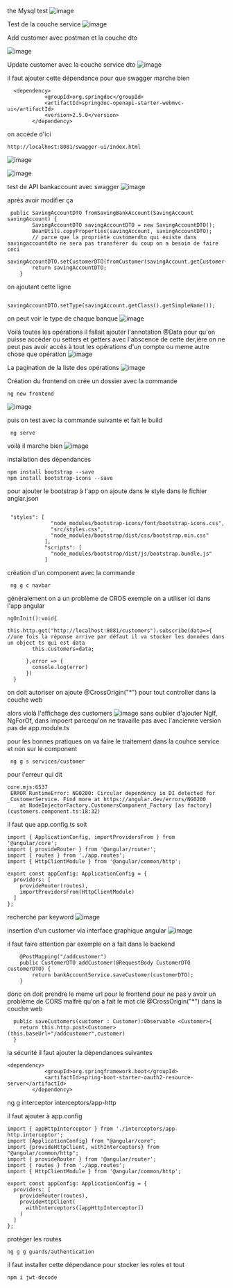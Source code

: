 

the Mysql test 
![image](https://github.com/user-attachments/assets/4fe7c29a-3e0f-4be3-b699-306a17e0cb58)

Test de la couche service 
![image](https://github.com/user-attachments/assets/424a9e96-01b9-44d7-b637-fe18925c5ee8)


Add customer avec postman et la couche dto

![image](https://github.com/user-attachments/assets/8bc9eeda-70b9-46bd-96b2-6fdf3da20a95)

Update customer avec la couche service dto
![image](https://github.com/user-attachments/assets/4a224a65-403c-4320-9185-5a4518dab821)


il faut ajouter cette dépendance pour que swagger marche bien 
```
  <dependency>
            <groupId>org.springdoc</groupId>
            <artifactId>springdoc-openapi-starter-webmvc-ui</artifactId>
            <version>2.5.0</version>
        </dependency>

```

on accède d'ici 
```
http://localhost:8081/swagger-ui/index.html
```

![image](https://github.com/user-attachments/assets/544323c0-9090-448d-beac-e5b82e003041)

![image](https://github.com/user-attachments/assets/6e01acb3-9c27-4905-85f1-74663ae73edf)

test de API bankaccount avec swagger
![image](https://github.com/user-attachments/assets/6cd870f6-b28c-4ac5-b8c9-5bdcb9f90b8a)

après avoir modifier ça 
```
 public SavingAccountDTO fromSavingBankAccount(SavingAccount savingAccount) {
        SavingAccountDTO savingAccountDTO = new SavingAccountDTO();
        BeanUtils.copyProperties(savingAccount, savingAccountDTO);
        // parce que la propriètè customerdto qui existe dans savingaccountdto ne sera pas transfèrer du coup on a besoin de faire ceci
        savingAccountDTO.setCustomerDTO(fromCustomer(savingAccount.getCustomer()));
        return savingAccountDTO;
    }
```
on ajoutant cette ligne 
```
        savingAccountDTO.setType(savingAccount.getClass().getSimpleName());
```
on peut voir le type de chaque banque
![image](https://github.com/user-attachments/assets/140d7acf-b61c-4177-9170-ad0d8a62cadb)

Voilà toutes les opérations il fallait ajouter l'annotation @Data pour qu'on puisse accèder ou setters et getters avec l'abscence de cette der,ière on ne peut pas avoir accès à tout les opérations d'un compte ou meme autre chose que opération
![image](https://github.com/user-attachments/assets/b5ef7ff1-edd8-4cc2-bdaf-3beaa164620f)

La pagination de la liste des opérations 
![image](https://github.com/user-attachments/assets/553361d0-a446-4cec-b17f-9c594b234b34)

Création du frontend 
on crée un dossier avec la commande 
```
ng new frontend
```
![image](https://github.com/user-attachments/assets/14f135c7-5647-47de-9c88-c442bae25650)

puis on test avec la commande suivante et fait le build
```
 ng serve
```
voilà il marche bien 
![image](https://github.com/user-attachments/assets/6e9fb364-32c4-419a-b761-b563c0b746e2)

installation des dépendances 

```
npm install bootstrap --save
npm install bootstrap-icons --save

```
pour ajouter le bootstrap à l'app on ajoute dans le style dans le fichier anglar.json
```

 "styles": [
              "node_modules/bootstrap-icons/font/bootstrap-icons.css",
              "src/styles.css",
              "node_modules/bootstrap/dist/css/bootstrap.min.css"
            ],
            "scripts": [
              "node_modules/bootstrap/dist/js/bootstrap.bundle.js"
            ]
```

création d'un component avec la commande 

```
 ng g c navbar
```

généralement on a un problème de CROS exemple on a utiliser ici dans l'app angular
```
ngOnInit():void{
      this.http.get("http://localhost:8081/customers").subscribe(data=>{ //une fois la réponse arrive par défaut il va stocker les données dans un object ts qui est data
        this.customers=data;

      },error => {
        console.log(error)
      })
  }
```
on doit autoriser 
on ajoute @CrossOrigin("*") pour tout controller dans la couche web

alors violà l'affichage des customers 
![image](https://github.com/user-attachments/assets/bff21857-c745-410f-a460-0d4f9c6ca31b)
sans oublier d'ajouter   NgIf,  NgForOf, dans impoert parcequ'on ne travaille pas avec l'ancienne version pas de app.module.ts 

pour les bonnes pratiques on va faire le traitement dans la couhce service et non sur le component
```
 ng g s services/customer
```

pour l'erreur qui dit 
```
core.mjs:6537 
 ERROR RuntimeError: NG0200: Circular dependency in DI detected for _CustomerService. Find more at https://angular.dev/errors/NG0200
    at NodeInjectorFactory.CustomersComponent_Factory [as factory] (customers.component.ts:18:32)

```

il faut que app.config.ts soit 
```
import { ApplicationConfig, importProvidersFrom } from '@angular/core';
import { provideRouter } from '@angular/router';
import { routes } from './app.routes';
import { HttpClientModule } from '@angular/common/http';

export const appConfig: ApplicationConfig = {
  providers: [
    provideRouter(routes),
    importProvidersFrom(HttpClientModule)
  ]
};
```

recherche par keyword 
![image](https://github.com/user-attachments/assets/ca888f23-6c25-45af-a9ce-fa1b3f643384)

insertion d'un customer via interface graphique angular
![image](https://github.com/user-attachments/assets/8fa7d7ad-41f2-4f7b-a506-8941322de93c)

il faut faire attention par exemple on a fait dans le backend 
```
    @PostMapping("/addcustomer")
    public CustomerDTO addCustomer(@RequestBody CustomerDTO customerDTO) {
        return bankAccountService.saveCustomer(customerDTO);
    }
```

donc on doit prendre le meme url pour le frontend pour ne pas y avoir un problème de CORS malfrè qu'on a fait le mot clè @CrossOrigin("*") dans la couche web 
```
  public saveCustomers(customer : Customer):Observable <Customer>{
    return this.http.post<Customer>(this.baseUrl+"/addcustomer",customer)
  }
```

la sécurité il faut ajouter la dépendances suivantes 
```
<dependency>
            <groupId>org.springframework.boot</groupId>
            <artifactId>spring-boot-starter-oauth2-resource-server</artifactId>
        </dependency>
```

  
ng g interceptor interceptors/app-http

il faut ajouter à app.config 
```
import { appHttpInterceptor } from './interceptors/app-http.interceptor';
import {ApplicationConfig} from "@angular/core";
import {provideHttpClient, withInterceptors} from "@angular/common/http";
import { provideRouter } from '@angular/router';
import { routes } from './app.routes';
import { HttpClientModule } from '@angular/common/http';

export const appConfig: ApplicationConfig = {
  providers: [
    provideRouter(routes),
    provideHttpClient(
      withInterceptors([appHttpInterceptor])
    )
  ]
};
```
protèger les routes
```
ng g g guards/authentication

```

il faut installer cette dépendance pour stocker les roles et tout 
```
npm i jwt-decode
```
